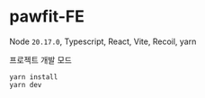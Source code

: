 # pawfit-FE

Node `20.17.0`,
Typescript, React, Vite, Recoil, yarn

프로젝트 개발 모드
```
yarn install
yarn dev
```
